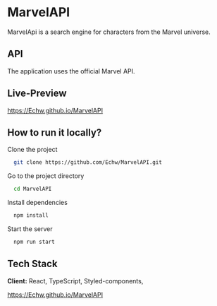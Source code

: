 
# MarvelAPI



MarvelApi is a search engine for characters from the Marvel universe.

## API

The application uses the official Marvel API. 


## Live-Preview

https://Echw.github.io/MarvelAPI




## How to run it locally?

Clone the project

```bash
  git clone https://github.com/Echw/MarvelAPI.git
```

Go to the project directory

```bash
  cd MarvelAPI

```

Install dependencies

```bash
  npm install
```

Start the server

```bash
  npm run start
```
    
## Tech Stack

**Client:** React, TypeScript, Styled-components, 










https://Echw.github.io/MarvelAPI

